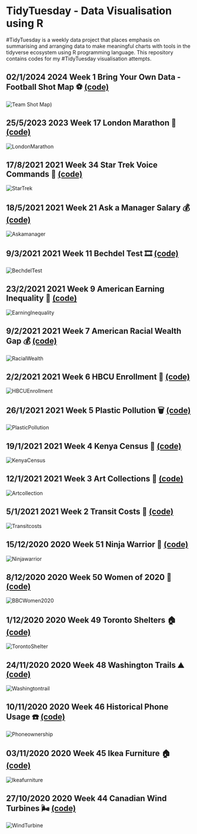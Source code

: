 # TidyTuesday - Data Visualisation using R
#TidyTuesday is a weekly data project that places emphasis on summarising and arranging data to make meaningful charts with tools in the tidyverse ecosystem using R programming language. This repository contains codes for my #TidyTuesday visualisation attempts. 

## 02/1/2024 2024 Week 1 Bring Your Own Data - Football Shot Map :soccer: [(code)](https://github.com/nxrunning/Tidytuesdays/blob/Football-visualization/Team_Shot_map_visualisation_LIVNEW.R)
![Team Shot Map](https://github.com/nxrunning/Tidytuesdays/blob/Football-visualization/Liverpool_Newcastle.jpeg))

## 25/5/2023 2023 Week 17 London Marathon :runner: [(code)](https://github.com/nxrunning/Tidytuesdays/blob/London-Marathon/London_marathon.R)
![LondonMarathon](https://github.com/nxrunning/Tidytuesdays/blob/London-Marathon/Londonmarathon.png)

## 17/8/2021 2021 Week 34 Star Trek Voice Commands :rocket: [(code)](https://github.com/nxrunning/Tidytuesdays/blob/StarTrek/Startrek.R)
![StarTrek](https://github.com/nxrunning/Tidytuesdays/blob/StarTrek/Startrek.jpeg)

## 18/5/2021 2021 Week 21 Ask a Manager Salary :moneybag: [(code)](https://github.com/nxrunning/Tidytuesdays/blob/Askamanager/Askamanager.R)
![Askamanager](https://github.com/nxrunning/Tidytuesdays/blob/Askamanager/Askamanager.jpeg)

## 9/3/2021 2021 Week 11 Bechdel Test :film_strip: [(code)](https://github.com/nxrunning/Tidytuesdays/blob/Bechdeltest/Bechdeltest.R)
![BechdelTest](https://github.com/nxrunning/Tidytuesdays/blob/Bechdeltest/Bechdeltest.jpeg)

## 23/2/2021 2021 Week 9 American Earning Inequality :money_with_wings: [(code)](https://github.com/nxrunning/Tidytuesdays/blob/American-Earning-Inequality/Earninginequality.R)
![EarningInequality](https://github.com/nxrunning/Tidytuesdays/blob/American-Earning-Inequality/Earninginequality.jpeg)

## 9/2/2021 2021 Week 7 American Racial Wealth Gap :moneybag: [(code)](https://github.com/nxrunning/Tidytuesdays/blob/American-Wealth-and-Income/Racialwealth.R)
![RacialWealth](https://github.com/nxrunning/Tidytuesdays/blob/American-Wealth-and-Income/racialwealth.jpeg)

## 2/2/2021 2021 Week 6 HBCU Enrollment :school: [(code)](https://github.com/nxrunning/Tidytuesdays/blob/HBCUEnrollment/HBCUEnrollment.R)
![HBCUEnrollment](https://github.com/nxrunning/Tidytuesdays/blob/HBCUEnrollment/HBCUEnrollment.png)

## 26/1/2021 2021 Week 5 Plastic Pollution :wastebasket: [(code)](https://github.com/nxrunning/Tidytuesdays/blob/PlasticPollution/Plasticpollution.R)
![PlasticPollution](https://github.com/nxrunning/Tidytuesdays/blob/PlasticPollution/Plasticpollution.jpeg)

## 19/1/2021 2021 Week 4 Kenya Census :older_adult: [(code)](https://github.com/nxrunning/Tidytuesdays/blob/KenyaCensus/KenyaCensus.R)
![KenyaCensus](https://github.com/nxrunning/Tidytuesdays/blob/KenyaCensus/Kenyacensus.png)

## 12/1/2021 2021 Week 3 Art Collections :art: [(code)](https://github.com/nxrunning/Tidytuesdays/blob/Artcollection/Artcollection.R)
![Artcollection](https://github.com/nxrunning/Tidytuesdays/blob/Artcollection/Artcollection.jpeg)

## 5/1/2021 2021 Week 2 Transit Costs :train: [(code)](https://github.com/nxrunning/Tidytuesdays/blob/Transitcosts/Transitcost.R)
![Transitcosts](https://github.com/nxrunning/Tidytuesdays/blob/Transitcosts/Transitcosts.jpeg)

## 15/12/2020 2020 Week 51 Ninja Warrior :climbing: [(code)](https://github.com/nxrunning/Tidytuesdays/blob/Ninjawarrior/Ninjawarrior.R)
![Ninjawarrior](https://github.com/nxrunning/Tidytuesdays/blob/Ninjawarrior/ninjawarrior.jpeg)

## 8/12/2020 2020 Week 50 Women of 2020 :woman: [(code)](https://github.com/nxrunning/Tidytuesdays/blob/BBCWomen2020/BBCWomen2020.R)
![BBCWomen2020](https://github.com/nxrunning/Tidytuesdays/blob/BBCWomen2020/BBCWomen2020.jpeg)

## 1/12/2020 2020 Week 49 Toronto Shelters :house: [(code)](https://github.com/nxrunning/Tidytuesdays/blob/Torontoshelters/Torontoshelters.R)
![TorontoShelter](https://github.com/nxrunning/Tidytuesdays/blob/Torontoshelters/Torontoshelters.jpeg)

## 24/11/2020 2020 Week 48 Washington Trails :mountain: [(code)](https://github.com/nxrunning/Tidytuesdays/blob/washingtontrails/washingtontrails.R)
![Washingtontrail](https://github.com/nxrunning/Tidytuesdays/blob/washingtontrails/washingtontrails.jpeg)

## 10/11/2020 2020 Week 46 Historical Phone Usage :phone: [(code)](https://github.com/nxrunning/Tidytuesdays/blob/Historicalphoneusage/Historicalphoneusage.R)
![Phoneownership](https://github.com/nxrunning/Tidytuesdays/blob/Historicalphoneusage/Phoneownership.JPG) 

## 03/11/2020 2020 Week 45 Ikea Furniture :house: [(code)](https://github.com/nxrunning/Tidytuesdays/blob/Ikeafurniture/Ikeafurniture.R)
![Ikeafurniture](https://github.com/nxrunning/Tidytuesdays/blob/Ikeafurniture/ikea_plot.jpeg) 

## 27/10/2020 2020 Week 44 Canadian Wind Turbines :wind_face: [(code)](https://github.com/nxrunning/Tidytuesdays/blob/Windturbine/Windturbines.R)
![WindTurbine](https://github.com/nxrunning/Tidytuesdays/blob/Windturbine/turbine_plot.jpeg) 
